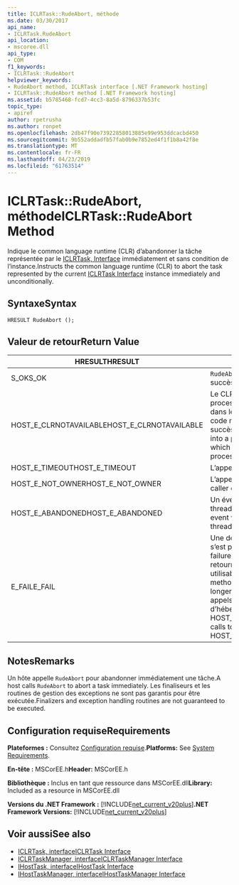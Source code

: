 ```yaml
---
title: ICLRTask::RudeAbort, méthode
ms.date: 03/30/2017
api_name:
- ICLRTask.RudeAbort
api_location:
- mscoree.dll
api_type:
- COM
f1_keywords:
- ICLRTask::RudeAbort
helpviewer_keywords:
- RudeAbort method, ICLRTask interface [.NET Framework hosting]
- ICLRTask::RudeAbort method [.NET Framework hosting]
ms.assetid: b5785468-fcd7-4cc3-8a5d-8796337b53fc
topic_type:
- apiref
author: rpetrusha
ms.author: ronpet
ms.openlocfilehash: 2db47f90e73922858013885e99e953ddcacbd450
ms.sourcegitcommit: 9b552addadfb57fab0b9e7852ed4f1f1b8a42f8e
ms.translationtype: MT
ms.contentlocale: fr-FR
ms.lasthandoff: 04/23/2019
ms.locfileid: "61763514"
---
```

# <a name="iclrtaskrudeabort-method"></a><span data-ttu-id="9beb4-102">ICLRTask::RudeAbort, méthode</span><span class="sxs-lookup"><span data-stu-id="9beb4-102">ICLRTask::RudeAbort Method</span></span>
<span data-ttu-id="9beb4-103">Indique le common language runtime (CLR) d’abandonner la tâche représentée par le [ICLRTask, Interface](../../../../docs/framework/unmanaged-api/hosting/iclrtask-interface.md) immédiatement et sans condition de l’instance.</span><span class="sxs-lookup"><span data-stu-id="9beb4-103">Instructs the common language runtime (CLR) to abort the task represented by the current [ICLRTask Interface](../../../../docs/framework/unmanaged-api/hosting/iclrtask-interface.md) instance immediately and unconditionally.</span></span>  
  
## <a name="syntax"></a><span data-ttu-id="9beb4-104">Syntaxe</span><span class="sxs-lookup"><span data-stu-id="9beb4-104">Syntax</span></span>  
  
```  
HRESULT RudeAbort ();   
```  
  
## <a name="return-value"></a><span data-ttu-id="9beb4-105">Valeur de retour</span><span class="sxs-lookup"><span data-stu-id="9beb4-105">Return Value</span></span>  
  
|<span data-ttu-id="9beb4-106">HRESULT</span><span class="sxs-lookup"><span data-stu-id="9beb4-106">HRESULT</span></span>|<span data-ttu-id="9beb4-107">Description</span><span class="sxs-lookup"><span data-stu-id="9beb4-107">Description</span></span>|  
|-------------|-----------------|  
|<span data-ttu-id="9beb4-108">S_OK</span><span class="sxs-lookup"><span data-stu-id="9beb4-108">S_OK</span></span>|<span data-ttu-id="9beb4-109">`RudeAbort` retourné avec succès.</span><span class="sxs-lookup"><span data-stu-id="9beb4-109">`RudeAbort` returned successfully.</span></span>|  
|<span data-ttu-id="9beb4-110">HOST_E_CLRNOTAVAILABLE</span><span class="sxs-lookup"><span data-stu-id="9beb4-110">HOST_E_CLRNOTAVAILABLE</span></span>|<span data-ttu-id="9beb4-111">Le CLR n’a pas été chargé dans un processus ou le CLR est dans un état dans lequel il ne peut pas exécuter le code managé ou traiter l’appel avec succès.</span><span class="sxs-lookup"><span data-stu-id="9beb4-111">The CLR has not been loaded into a process, or the CLR is in a state in which it cannot run managed code or process the call successfully.</span></span>|  
|<span data-ttu-id="9beb4-112">HOST_E_TIMEOUT</span><span class="sxs-lookup"><span data-stu-id="9beb4-112">HOST_E_TIMEOUT</span></span>|<span data-ttu-id="9beb4-113">L’appel a expiré.</span><span class="sxs-lookup"><span data-stu-id="9beb4-113">The call timed out.</span></span>|  
|<span data-ttu-id="9beb4-114">HOST_E_NOT_OWNER</span><span class="sxs-lookup"><span data-stu-id="9beb4-114">HOST_E_NOT_OWNER</span></span>|<span data-ttu-id="9beb4-115">L’appelant ne possède pas le verrou.</span><span class="sxs-lookup"><span data-stu-id="9beb4-115">The caller does not own the lock.</span></span>|  
|<span data-ttu-id="9beb4-116">HOST_E_ABANDONED</span><span class="sxs-lookup"><span data-stu-id="9beb4-116">HOST_E_ABANDONED</span></span>|<span data-ttu-id="9beb4-117">Un événement a été annulé alors qu’un thread bloqué ou Fibre l’attendait.</span><span class="sxs-lookup"><span data-stu-id="9beb4-117">An event was canceled while a blocked thread or fiber was waiting on it.</span></span>|  
|<span data-ttu-id="9beb4-118">E_FAIL</span><span class="sxs-lookup"><span data-stu-id="9beb4-118">E_FAIL</span></span>|<span data-ttu-id="9beb4-119">Une défaillance catastrophique inconnue s’est produite.</span><span class="sxs-lookup"><span data-stu-id="9beb4-119">An unknown catastrophic failure occurred.</span></span> <span data-ttu-id="9beb4-120">Lorsqu’une méthode retourne E_FAIL, le CLR n’est plus utilisable au sein du processus.</span><span class="sxs-lookup"><span data-stu-id="9beb4-120">When a method returns E_FAIL, the CLR is no longer usable within the process.</span></span> <span data-ttu-id="9beb4-121">Les appels suivants aux méthodes d’hébergement retournent HOST_E_CLRNOTAVAILABLE.</span><span class="sxs-lookup"><span data-stu-id="9beb4-121">Subsequent calls to hosting methods return HOST_E_CLRNOTAVAILABLE.</span></span>|  
  
## <a name="remarks"></a><span data-ttu-id="9beb4-122">Notes</span><span class="sxs-lookup"><span data-stu-id="9beb4-122">Remarks</span></span>  
 <span data-ttu-id="9beb4-123">Un hôte appelle `RudeAbort` pour abandonner immédiatement une tâche.</span><span class="sxs-lookup"><span data-stu-id="9beb4-123">A host calls `RudeAbort` to abort a task immediately.</span></span> <span data-ttu-id="9beb4-124">Les finaliseurs et les routines de gestion des exceptions ne sont pas garantis pour être exécutée.</span><span class="sxs-lookup"><span data-stu-id="9beb4-124">Finalizers and exception handling routines are not guaranteed to be executed.</span></span>  
  
## <a name="requirements"></a><span data-ttu-id="9beb4-125">Configuration requise</span><span class="sxs-lookup"><span data-stu-id="9beb4-125">Requirements</span></span>  
 <span data-ttu-id="9beb4-126">**Plateformes :** Consultez [Configuration requise](../../../../docs/framework/get-started/system-requirements.md).</span><span class="sxs-lookup"><span data-stu-id="9beb4-126">**Platforms:** See [System Requirements](../../../../docs/framework/get-started/system-requirements.md).</span></span>  
  
 <span data-ttu-id="9beb4-127">**En-tête :** MSCorEE.h</span><span class="sxs-lookup"><span data-stu-id="9beb4-127">**Header:** MSCorEE.h</span></span>  
  
 <span data-ttu-id="9beb4-128">**Bibliothèque :** Inclus en tant que ressource dans MSCorEE.dll</span><span class="sxs-lookup"><span data-stu-id="9beb4-128">**Library:** Included as a resource in MSCorEE.dll</span></span>  
  
 <span data-ttu-id="9beb4-129">**Versions du .NET Framework :** [!INCLUDE[net_current_v20plus](../../../../includes/net-current-v20plus-md.md)]</span><span class="sxs-lookup"><span data-stu-id="9beb4-129">**.NET Framework Versions:** [!INCLUDE[net_current_v20plus](../../../../includes/net-current-v20plus-md.md)]</span></span>  
  
## <a name="see-also"></a><span data-ttu-id="9beb4-130">Voir aussi</span><span class="sxs-lookup"><span data-stu-id="9beb4-130">See also</span></span>

- [<span data-ttu-id="9beb4-131">ICLRTask, interface</span><span class="sxs-lookup"><span data-stu-id="9beb4-131">ICLRTask Interface</span></span>](../../../../docs/framework/unmanaged-api/hosting/iclrtask-interface.md)
- [<span data-ttu-id="9beb4-132">ICLRTaskManager, interface</span><span class="sxs-lookup"><span data-stu-id="9beb4-132">ICLRTaskManager Interface</span></span>](../../../../docs/framework/unmanaged-api/hosting/iclrtaskmanager-interface.md)
- [<span data-ttu-id="9beb4-133">IHostTask, interface</span><span class="sxs-lookup"><span data-stu-id="9beb4-133">IHostTask Interface</span></span>](../../../../docs/framework/unmanaged-api/hosting/ihosttask-interface.md)
- [<span data-ttu-id="9beb4-134">IHostTaskManager, interface</span><span class="sxs-lookup"><span data-stu-id="9beb4-134">IHostTaskManager Interface</span></span>](../../../../docs/framework/unmanaged-api/hosting/ihosttaskmanager-interface.md)

